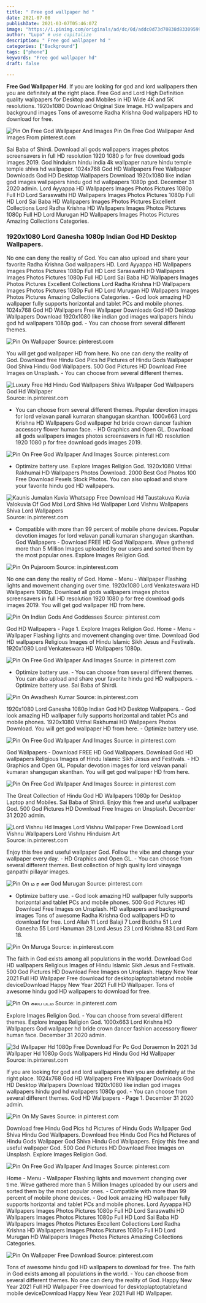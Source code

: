 ```yaml
---
title: " Free god wallpaper hd "
date: 2021-07-08
publishDate: 2021-03-07T05:46:07Z
image: "https://i.pinimg.com/originals/ad/dc/0d/addc0d73d70838d8330959921254658c.jpg"
author: "Lupo" # use capitalize
description: " Free god wallpaper hd "
categories: ["Background"]
tags: ["phone"]
keywords: "Free god wallpaper hd"
draft: false

---
```



**Free God Wallpaper Hd**. If you are looking for god and lord wallpapers then you are definitely at the right place. Free God and Lord High Definition quality wallpapers for Desktop and Mobiles in HD Wide 4K and 5K resolutions. 1920x1080 Download Original Size Image. HD wallpapers and background images Tons of awesome Radha Krishna God wallpapers HD to download for free.

![Pin On Free God Wallpaper And Images](https://i.pinimg.com/originals/f8/7d/c1/f87dc1f591d705f0959637de1acdae42.jpg "Pin On Free God Wallpaper And Images")
Pin On Free God Wallpaper And Images From pinterest.com


Sai Baba of Shirdi. Download all gods wallpapers images photos screensavers in full HD resolution 1920 1080 p for free download gods images 2019. God hinduism hindu india 4k wallpaper nature hindu temple temple shiva hd wallpaper. 1024x768 God HD Wallpapers Free Wallpaper Downloads God HD Desktop Wallpapers Download 1920x1080 like indian god images wallpapers hindu god hd wallpapers 1080p god. December 31 2020 admin. Lord Ayyappa HD Wallpapers Images Photos Pictures 1080p Full HD Lord Saraswathi HD Wallpapers Images Photos Pictures 1080p Full HD Lord Sai Baba HD Wallpapers Images Photos Pictures Excellent Collections Lord Radha Krishna HD Wallpapers Images Photos Pictures 1080p Full HD Lord Murugan HD Wallpapers Images Photos Pictures Amazing Collections Categories.

### 1920x1080 Lord Ganesha 1080p Indian God HD Desktop Wallpapers.

No one can deny the reality of God. You can also upload and share your favorite Radha Krishna God wallpapers HD. Lord Ayyappa HD Wallpapers Images Photos Pictures 1080p Full HD Lord Saraswathi HD Wallpapers Images Photos Pictures 1080p Full HD Lord Sai Baba HD Wallpapers Images Photos Pictures Excellent Collections Lord Radha Krishna HD Wallpapers Images Photos Pictures 1080p Full HD Lord Murugan HD Wallpapers Images Photos Pictures Amazing Collections Categories. - God look amazing HD wallpaper fully supports horizontal and tablet PCs and mobile phones. 1024x768 God HD Wallpapers Free Wallpaper Downloads God HD Desktop Wallpapers Download 1920x1080 like indian god images wallpapers hindu god hd wallpapers 1080p god. - You can choose from several different themes.


![Pin On Wallpaper](https://i.pinimg.com/originals/25/15/72/25157233bdd779a243bc8bf4903c19b0.jpg "Pin On Wallpaper")
Source: pinterest.com

You will get god wallpaper HD from here. No one can deny the reality of God. Download free Hindu God Pics hd Pictures of Hindu Gods Wallpaper God Shiva Hindu God Wallpapers. 500 God Pictures HD Download Free Images on Unsplash. - You can choose from several different themes.

![Luxury Free Hd Hindu God Wallpapers Shiva Wallpaper God Wallpapers God Hd Wallpaper](https://i.pinimg.com/originals/db/50/5c/db505c759fde24033aa90ae22a7b6450.jpg "Luxury Free Hd Hindu God Wallpapers Shiva Wallpaper God Wallpapers God Hd Wallpaper")
Source: in.pinterest.com

- You can choose from several different themes. Popular devotion images for lord velavan panali kumaran shangugan skanthan. 1000x663 Lord Krishna HD Wallpapers God wallpaper hd bride crown dancer fashion accessory flower human face. - HD Graphics and Open GL. Download all gods wallpapers images photos screensavers in full HD resolution 1920 1080 p for free download gods images 2019.

![Pin On Free God Wallpaper And Images](https://i.pinimg.com/originals/31/e3/6d/31e36d4a666e125c05eb1bf623f08950.jpg "Pin On Free God Wallpaper And Images")
Source: pinterest.com

- Optimize battery use. Explore Images Religion God. 1920x1080 Vitthal Rakhumai HD Wallpapers Photos Download. 2000 Best God Photos 100 Free Download Pexels Stock Photos. You can also upload and share your favorite hindu god HD wallpapers.

![Kaunis Jumalan Kuvia Whatsapp Free Download Hd Taustakuva Kuvia Valokuvia Of God Mixi Lord Shiva Hd Wallpaper Lord Vishnu Wallpapers Shiva Lord Wallpapers](https://i.pinimg.com/736x/89/dd/37/89dd3780c0332160a6e28929c93926b8.jpg "Kaunis Jumalan Kuvia Whatsapp Free Download Hd Taustakuva Kuvia Valokuvia Of God Mixi Lord Shiva Hd Wallpaper Lord Vishnu Wallpapers Shiva Lord Wallpapers")
Source: in.pinterest.com

- Compatible with more than 99 percent of mobile phone devices. Popular devotion images for lord velavan panali kumaran shangugan skanthan. God Wallpapers - Download FREE HD God Wallpapers. Weve gathered more than 5 Million Images uploaded by our users and sorted them by the most popular ones. Explore Images Religion God.

![Pin On Pujaroom](https://i.pinimg.com/474x/51/50/6c/51506c6898b2678fde41e75bd1f0f52b.jpg "Pin On Pujaroom")
Source: in.pinterest.com

No one can deny the reality of God. Home - Menu - Wallpaper Flashing lights and movement changing over time. 1920x1080 Lord Venkateswara HD Wallpapers 1080p. Download all gods wallpapers images photos screensavers in full HD resolution 1920 1080 p for free download gods images 2019. You will get god wallpaper HD from here.

![Pin On Indian Gods And Goddesses](https://i.pinimg.com/originals/ff/c0/8d/ffc08dbe4494ebe0027ea8417f9a1c34.jpg "Pin On Indian Gods And Goddesses")
Source: pinterest.com

God HD Wallpapers - Page 1. Explore Images Religion God. Home - Menu - Wallpaper Flashing lights and movement changing over time. Download God HD wallpapers Religious Images of Hindu Islamic Sikh Jesus and Festivals. 1920x1080 Lord Venkateswara HD Wallpapers 1080p.

![Pin On Free God Wallpaper And Images](https://i.pinimg.com/originals/f4/f4/60/f4f4607301d0622f73263399f918fbff.jpg "Pin On Free God Wallpaper And Images")
Source: in.pinterest.com

- Optimize battery use. - You can choose from several different themes. You can also upload and share your favorite hindu god HD wallpapers. - Optimize battery use. Sai Baba of Shirdi.

![Pin On Awadhesh Kumar](https://i.pinimg.com/originals/ef/c4/3d/efc43d560111918faadea3d3c6b79410.jpg "Pin On Awadhesh Kumar")
Source: in.pinterest.com

1920x1080 Lord Ganesha 1080p Indian God HD Desktop Wallpapers. - God look amazing HD wallpaper fully supports horizontal and tablet PCs and mobile phones. 1920x1080 Vitthal Rakhumai HD Wallpapers Photos Download. You will get god wallpaper HD from here. - Optimize battery use.

![Pin On Free God Wallpaper And Images](https://i.pinimg.com/originals/eb/5e/61/eb5e617dd748cdf4e5150a9e7b2a8d55.jpg "Pin On Free God Wallpaper And Images")
Source: in.pinterest.com

God Wallpapers - Download FREE HD God Wallpapers. Download God HD wallpapers Religious Images of Hindu Islamic Sikh Jesus and Festivals. - HD Graphics and Open GL. Popular devotion images for lord velavan panali kumaran shangugan skanthan. You will get god wallpaper HD from here.

![Pin On Free God Wallpaper And Images](https://i.pinimg.com/originals/85/83/2b/85832be5a3e42c5d7113d5ce4d4d7625.jpg "Pin On Free God Wallpaper And Images")
Source: in.pinterest.com

The Great Collection of Hindu God HD Wallpapers 1080p for Desktop Laptop and Mobiles. Sai Baba of Shirdi. Enjoy this free and useful wallpaper God. 500 God Pictures HD Download Free Images on Unsplash. December 31 2020 admin.

![Lord Vishnu Hd Images Lord Vishnu Wallpaper Free Download Lord Vishnu Wallpapers Lord Vishnu Hinduism Art](https://i.pinimg.com/564x/e9/09/c8/e909c8b5c497ff6fb7c76cc54af8fec7.jpg "Lord Vishnu Hd Images Lord Vishnu Wallpaper Free Download Lord Vishnu Wallpapers Lord Vishnu Hinduism Art")
Source: in.pinterest.com

Enjoy this free and useful wallpaper God. Follow the vibe and change your wallpaper every day. - HD Graphics and Open GL. - You can choose from several different themes. Best collection of high quality lord vinayaga ganpathi pillayar images.

![Pin On ம ர கன God Murugan](https://i.pinimg.com/originals/ff/55/ec/ff55ec5fa8f3d0ac019f4dea7608e44f.jpg "Pin On ம ர கன God Murugan")
Source: pinterest.com

- Optimize battery use. - God look amazing HD wallpaper fully supports horizontal and tablet PCs and mobile phones. 500 God Pictures HD Download Free Images on Unsplash. HD wallpapers and background images Tons of awesome Radha Krishna God wallpapers HD to download for free. Lord Allah 11 Lord Balaji 7 Lord Buddha 51 Lord Ganesha 55 Lord Hanuman 28 Lord Jesus 23 Lord Krishna 83 Lord Ram 18.

![Pin On Muruga](https://i.pinimg.com/originals/4c/56/48/4c5648a28dec90b9d6f9cf58cf444dfe.jpg "Pin On Muruga")
Source: in.pinterest.com

The faith in God exists among all populations in the world. Download God HD wallpapers Religious Images of Hindu Islamic Sikh Jesus and Festivals. 500 God Pictures HD Download Free Images on Unsplash. Happy New Year 2021 Full HD Wallpaper Free download for desktoplaptoptabletand mobile deviceDownload Happy New Year 2021 Full HD Wallpaper. Tons of awesome hindu god HD wallpapers to download for free.

![Pin On கலப படம](https://i.pinimg.com/originals/fd/25/3a/fd253a2ef59bd017c04bce2f3c02b3d9.jpg "Pin On கலப படம")
Source: in.pinterest.com

Explore Images Religion God. - You can choose from several different themes. Explore Images Religion God. 1000x663 Lord Krishna HD Wallpapers God wallpaper hd bride crown dancer fashion accessory flower human face. December 31 2020 admin.

![3d Wallpaper Hd 1080p Free Download For Pc God Doraemon In 2021 3d Wallpaper Hd 1080p Gods Wallpapers Hd Hindu God Hd Wallpaper](https://i.pinimg.com/originals/e6/a7/57/e6a7578528ae0a577641d5ea5574ca2c.jpg "3d Wallpaper Hd 1080p Free Download For Pc God Doraemon In 2021 3d Wallpaper Hd 1080p Gods Wallpapers Hd Hindu God Hd Wallpaper")
Source: in.pinterest.com

If you are looking for god and lord wallpapers then you are definitely at the right place. 1024x768 God HD Wallpapers Free Wallpaper Downloads God HD Desktop Wallpapers Download 1920x1080 like indian god images wallpapers hindu god hd wallpapers 1080p god. - You can choose from several different themes. God HD Wallpapers - Page 1. December 31 2020 admin.

![Pin On My Saves](https://i.pinimg.com/564x/a5/e3/e7/a5e3e78bd050fbba050ee2d99c505b24.jpg "Pin On My Saves")
Source: in.pinterest.com

Download free Hindu God Pics hd Pictures of Hindu Gods Wallpaper God Shiva Hindu God Wallpapers. Download free Hindu God Pics hd Pictures of Hindu Gods Wallpaper God Shiva Hindu God Wallpapers. Enjoy this free and useful wallpaper God. 500 God Pictures HD Download Free Images on Unsplash. Explore Images Religion God.

![Pin On Free God Wallpaper And Images](https://i.pinimg.com/originals/f8/7d/c1/f87dc1f591d705f0959637de1acdae42.jpg "Pin On Free God Wallpaper And Images")
Source: pinterest.com

Home - Menu - Wallpaper Flashing lights and movement changing over time. Weve gathered more than 5 Million Images uploaded by our users and sorted them by the most popular ones. - Compatible with more than 99 percent of mobile phone devices. - God look amazing HD wallpaper fully supports horizontal and tablet PCs and mobile phones. Lord Ayyappa HD Wallpapers Images Photos Pictures 1080p Full HD Lord Saraswathi HD Wallpapers Images Photos Pictures 1080p Full HD Lord Sai Baba HD Wallpapers Images Photos Pictures Excellent Collections Lord Radha Krishna HD Wallpapers Images Photos Pictures 1080p Full HD Lord Murugan HD Wallpapers Images Photos Pictures Amazing Collections Categories.

![Pin On Wallpaper Free Download](https://i.pinimg.com/originals/ad/dc/0d/addc0d73d70838d8330959921254658c.jpg "Pin On Wallpaper Free Download")
Source: pinterest.com

Tons of awesome hindu god HD wallpapers to download for free. The faith in God exists among all populations in the world. - You can choose from several different themes. No one can deny the reality of God. Happy New Year 2021 Full HD Wallpaper Free download for desktoplaptoptabletand mobile deviceDownload Happy New Year 2021 Full HD Wallpaper.

